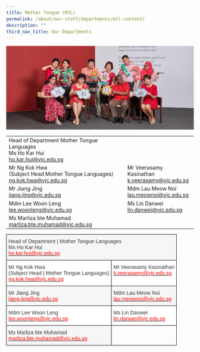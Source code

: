 ```yaml
---
title: Mother Tongue (MTL)
permalink: /about/our-staff/departments/mtl-content/
description: ""
third_nav_title: Our Departments
---
```

![](/images/d-mtl-1024x455.jpg)

|  |  | 
| -------- | -------- | 
|Head of Department Mother Tongue Languages<br>Ms Ho Kar Hui<br>[ho.kar.hui@vjc.edu.sg](mailto:ho.kar.hui@vjc.edu.sg)||
|Mr Ng Kok Hwa<br>(Subject Head Mother Tongue Languages)<br>[ng.kok.hwa@vjc.edu.sg](mailto:ng.kok.hwa@vjc.edu.sg) | Mr Veerasamy Kasinathan<br>[k.veerasamy@vjc.edu.sg](mailto:k.veerasamy@vjc.edu.sg)|
|Mr Jiang Jing<br>[jiang.jing@vjc.edu.sg](mailto:jiang.jing@vjc.edu.sg)| Mdm Lau Meow Noi<br>[lau.meownoi@vjc.edu.sg](mailto:lau.meownoi@vjc.edu.sg) |
|Mdm Lee Woon Leng<br>[lee.woonleng@vjc.edu.sg](mailto:lee.woonleng@vjc.edu.sg)	| Ms Lin Danwei<br>[lin.danwei@vjc.edu.sg](mailto:lin.danwei@vjc.edu.sg)|
|Ms Marliza bte Muhamad<br>[marliza.bte.muhamad@vjc.edu.sg](mailto:marliza.bte.muhamad@vjc.edu.sg)||


<style type="text/css">
.tg  {border-collapse:collapse;border-spacing:0;}
.tg td{border-color:black;border-style:solid;border-width:1px;font-family:Arial, sans-serif;font-size:14px;
  overflow:hidden;padding:10px 5px;word-break:normal;}
.tg th{border-color:black;border-style:solid;border-width:1px;font-family:Arial, sans-serif;font-size:14px;
  font-weight:normal;overflow:hidden;padding:10px 5px;word-break:normal;}
.tg .tg-dox4{background-color:#FFF;color:#3A3A3A;text-align:left;vertical-align:top}
.tg .tg-2k4o{background-color:#F5F6F5;color:#3A3A3A;text-align:left;vertical-align:top}
.tg .tg-0lax{text-align:left;vertical-align:top}
</style>
<table class="tg">
<thead>
  <tr>
    <th class="tg-2k4o" colspan="2"><span style="font-weight:inherit;font-style:inherit;color:#3A3A3A">Head of Department | Mother Tongue Languages</span><br><span style="font-weight:inherit;font-style:inherit">Ms Ho Kar Hui</span><br><a href="mailto:ho.kar.hui@vjc.edu.sg"><span style="font-weight:inherit;font-style:inherit;text-decoration:none;color:#FF0202;background-color:transparent">ho.kar.hui@vjc.edu.sg</span></a></th>
  </tr>
</thead>
<tbody>
  <tr>
    <td class="tg-dox4"><span style="font-weight:inherit;font-style:inherit">Mr Ng Kok Hwa</span><br><span style="font-weight:inherit;font-style:inherit">(Subject Head | Mother Tongue Languages)</span><br><a href="mailto:ng.kok.hwa@vjc.edu.sg"><span style="font-weight:inherit;font-style:inherit;text-decoration:none;color:#FF0202;background-color:transparent">ng.kok.hwa@vjc.edu.sg</span></a></td>
    <td class="tg-dox4"><span style="font-weight:inherit;font-style:inherit">Mr Veerasamy Kasinathan</span><br><a href="mailto:k.veerasamy@vjc.edu.sg"><span style="font-weight:inherit;font-style:inherit;text-decoration:none;color:#FF0202;background-color:transparent">k.veerasamy@vjc.edu.sg</span></a></td>
  </tr>
  <tr>
    <td class="tg-2k4o"><span style="font-weight:inherit;font-style:inherit">Mr Jiang Jing</span><br><a href="mailto:jiang.jing@vjc.edu.sg"><span style="font-weight:inherit;font-style:inherit;text-decoration:none;color:#FF0202;background-color:transparent">jiang.jing@vjc.edu.sg</span></a></td>
    <td class="tg-2k4o"><span style="font-weight:inherit;font-style:inherit">Mdm Lau Meow Noi</span><br><a href="mailto:lau.meownoi@vjc.edu.sg"><span style="font-weight:inherit;font-style:inherit;text-decoration:none;color:#FF0202;background-color:transparent">lau.meownoi@vjc.edu.sg</span></a></td>
  </tr>
  <tr>
    <td class="tg-dox4"><span style="font-weight:inherit;font-style:inherit">Mdm Lee Woon Leng</span><br><a href="mailto:lee.woonleng@vjc.edu.sg"><span style="font-weight:inherit;font-style:inherit;text-decoration:none;color:#FF0202;background-color:transparent">lee.woonleng@vjc.edu.sg</span></a></td>
    <td class="tg-dox4"><span style="font-weight:inherit;font-style:inherit">Ms Lin Danwei</span><br><a href="mailto:lin.danwei@vjc.edu.sg"><span style="font-weight:inherit;font-style:inherit;text-decoration:none;color:#FF0202;background-color:transparent">lin.danwei@vjc.edu.sg</span></a></td>
  </tr>
  <tr>
    <td class="tg-2k4o"><span style="font-weight:inherit;font-style:inherit">Ms Marliza bte Muhamad</span><br><a href="mailto:marliza.bte.muhamad@vjc.edu.sg"><span style="font-weight:inherit;font-style:inherit;text-decoration:none;color:#FF0202;background-color:transparent">marliza.bte.muhamad@vjc.edu.sg</span></a></td>
    <td class="tg-0lax"></td>
  </tr>
</tbody>
</table>